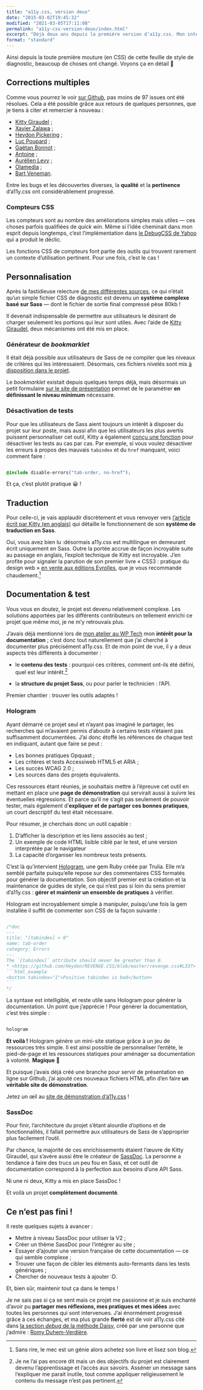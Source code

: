 ```yaml
---
title: "a11y.css, version deux"
date: "2015-03-02T19:45:32"
modified: "2021-03-05T17:11:08"
permalink: "a11y-css-version-deux/index.html"
excerpt: "Déjà deux ans depuis la première version d’a11y.css. Mon intérêt et mon investissement n’ont pas changé, mais le sujet a énormément avancé sous l’impulsion de [Xavier Zalawa](http://www.7studio.fr/), [Hugo Giraudel](http://hugogiraudel.com/), [Luc Poupard](http://www.kloh.ch/), [Heydon Pickering](http://www.heydonworks.com/), [Gaëtan Bonnot](http://gaetanbonnot.fr/), [Romain Gervois](https://twitter.com/goetsu), [Antoine](https://github.com/a5e) et [olamedia](https://github.com/olamedia). Cet apport de compétences variées a considérablement affûté cet outil. Voyons ça en détail ! [Lire la suite de «&nbsp;a11y.css, version deux&nbsp;» →](https://www.ffoodd.fr/a11y-css-version-deux/)"
format: "standard"
---
```

Ainsi depuis la toute première mouture (en CSS) de cette feuille de style de diagnostic, beaucoup de choses ont changé. Voyons ça en détail&nbsp;🙂

## Corrections multiples

Comme vous pourrez le voir [sur Github](https://github.com/ffoodd/a11y.css/issues?q=is%3Aissue+is%3Aclosed), pas moins de 97 issues ont été résolues. Cela a été possible grâce aux retours de quelques personnes, que je tiens à citer et remercier à nouveau&nbsp;:

* [Kitty Giraudel](https://twitter.com/KittyGiraudel)&nbsp;;
* [Xavier Zalawa](https://twitter.com/7studio)&nbsp;;
* [Heydon Pickering](https://twitter.com/heydonworks)&nbsp;;
* [Luc Poupard](https://twitter.com/klohFR)&nbsp;;
* [Gaëtan Bonnot](https://twitter.com/GaetanBt)&nbsp;;
* [Antoine](https://github.com/a5e)&nbsp;;
* [Aurélien Levy](https://twitter.com/goetsu)&nbsp;;
* [Olamedia](https://github.com/olamedia)&nbsp;;
* [Bart Veneman](http://bveneman.nl/).

Entre les bugs et les découvertes diverses, la **qualité** et la **pertinence** d’a11y.css ont considérablement progressé.

### Compteurs CSS

Les compteurs sont au nombre des améliorations simples mais utiles —&nbsp;ces choses parfois qualifiées de _quick win_. Même si l’idée cheminait dans mon esprit depuis longtemps, c’est l’implémentation dans [le DebugCSS de Yahoo](https://yahoo.github.io/debugCSS/) qui a produit le déclic.

Les fonctions CSS de compteurs font partie des outils qui trouvent rarement un contexte d’utilisation pertinent. Pour une fois, c’est le cas&nbsp;!

## Personnalisation

Après la fastidieuse relecture [de mes différentes sources](https://github.com/ffoodd/a11y.css/blob/master/README-fr.md#r%C3%A9f%C3%A9rences-et-inspirations), ce qui n’était qu’un simple fichier CSS de diagnostic est devenu un **système complexe basé sur Sass** —&nbsp;dont le fichier de sortie final compressé pèse 80kb&nbsp;!

Il devenait indispensable de permettre aux utilisateurs le désirant de charger seulement les portions qui leur sont utiles. Avec l’aide de [Kitty Giraudel](http://kittygiraudel.com/), deux mécanismes ont été mis en place.

### Générateur de _bookmarklet_

Il était déjà possible aux utilisateurs de Sass de ne compiler que les niveaux de critères qui les intéressaient. Désormais, ces fichiers nivelés sont mis [à disposition dans le projet](https://github.com/ffoodd/a11y.css/tree/master/css).

Le _bookmarklet_ existait depuis quelques temps déjà, mais désormais un petit formulaire [sur le site de présentation](http://ffoodd.github.io/a11y.css/) permet de le paramétrer **en définissant le niveau minimum** nécessaire.

### Désactivation de tests

Pour que les utilisateurs de Sass aient toujours un intérêt à disposer du projet sur leur poste, mais aussi afin que les utilisateurs les plus avertis puissent personnaliser cet outil, Kitty a également [conçu une fonction](https://github.com/ffoodd/a11y.css/blob/master/README-fr.md#d%C3%A9sactiver-des-tests) pour désactiver les tests au cas par cas. Par exemple, si vous voulez désactiver les erreurs à propos des mauvais `tabindex` et du `href` manquant, voici comment faire&nbsp;:

```css

@include disable-errors("tab-order, no-href");
```

Et ça, c’est plutôt pratique 😀&nbsp;!

## Traduction

Pour celle-ci, je vais applaudir discrètement et vous renvoyer vers [l’article écrit par Kitty (en anglais)](http://kittygiraudel.com/2014/10/22/translation-system-in-sass/) qui détaille le fonctionnement de son **système de traduction en Sass**.

Oui, vous avez bien lu&nbsp;:désormais a11y.css est multilingue en demeurant écrit uniquement en Sass. Outre la portée accrue de façon incroyable suite au passage en anglais, l’exploit technique de Kitty est incroyable. J’en profite pour signaler la parution de son premier livre «&nbsp;CSS3&nbsp;: pratique du design web&nbsp;» [en vente aux éditions Eyrolles](http://www.eyrolles.com/Informatique/Livre/css3-9782212140231), que je vous recommande chaudement.[^1]

[^1]: Sans rire, le mec est un génie alors achetez son livre et lisez son blog.

## Documentation & test

Vous vous en doutez, le projet est devenu relativement complexe. Les solutions apportées par les différents contributeurs on tellement enrichi ce projet que même moi, je ne m’y retrouvais plus.

J’avais déjà mentionné lors de [mon atelier au WP Tech](https://www.ffoodd.fr/wp-tech-2014/ "WP Tech 2014") mon **intérêt pour la documentation**&nbsp;; c’est donc tout naturellement que j’ai cherché à documenter plus précisément a11y.css. Et de mon point de vue, il y a deux aspects très différents à documenter&nbsp;:

* le **contenu des tests**&nbsp;: pourquoi ces critères, comment ont-ils été défini, quel est leur intérêt.[^2]

[^2]: Je ne l’ai pas encore dit mais un des objectifs du projet est clairement devenu l’apprentissage et l’accès aux savoirs. Asséner un message sans l’expliquer me parait inutile, tout comme appliquer religieusement le contenu du message n’est pas pertinent.
* la **structure du projet Sass**, ou pour parler le technicien&nbsp;: l’API.

Premier chantier&nbsp;: trouver les outils adaptés&nbsp;!

### Hologram

Ayant démarré ce projet seul et n’ayant pas imaginé le partager, les recherches qui m’avaient permis d’aboutir à certains tests n’étaient pas suffisamment documentées. J’ai donc étoffé les références de chaque test en indiquant, autant que faire se peut&nbsp;:

* Les bonnes pratiques Opquast&nbsp;;
* Les critères et tests Accessiweb HTML5 et ARIA&nbsp;;
* Les succès WCAG 2.0&nbsp;;
* Les sources dans des projets équivalents.

Ces ressources étant réunies, je souhaitais mettre à l’épreuve cet outil en mettant en place une **page de démonstration** qui servirait aussi à suivre les éventuelles régressions. Et parce qu’il ne s’agit pas seulement de pouvoir tester, mais également d’**expliquer et de partager ces bonnes pratiques**, un court descriptif du test était nécessaire.

Pour résumer, je cherchais donc un outil capable&nbsp;:

1.  D’afficher la description et les liens associés au test&nbsp;;
2.  Un exemple de code HTML lisible ciblé par le test, et une version interprétée par le navigateur&nbsp;
3.  La capacité d’organiser les nombreux tests présents.

C’est là qu’intervient [Hologram](http://trulia.github.io/hologram/), une gem Ruby créée par Trulia. Elle m’a semblé parfaite puisqu’elle repose sur des commentaires CSS formatés pour générer la documentation. Son objectif premier est la création et la maintenance de guides de style, ce qui n’est pas si loin du sens premier d’a11y.css&nbsp;: **gérer et maintenir un ensemble de pratiques** à vérifier.

Hologram est incroyablement simple à manipuler, puisqu’une fois la gem installée il suffit de commenter son CSS de la façon suivante&nbsp;:

````css

/*doc
---
title: "[tabindex] > 0"
name: tab-order
category: Errors
---
The `[tabindex]` attribute should never be greater than 0.
* <https://github.com/Heydon/REVENGE.CSS/blob/master/revenge.css#L337>
```html_example
<button tabindex="1">Positive tabindex is bad</button>
```
*/
````

La syntaxe est intelligible, et reste utile sans Hologram pour générer la documentation. Un point que j’apprécie&nbsp;! Pour générer la documentation, c’est très simple&nbsp;:

```css

hologram
```

**Et voilà&nbsp;!** Hologram génère un mini-site statique grâce à un jeu de ressources très simple. Il est ainsi possible de personnaliser l’entête, le pied-de-page et les ressources statiques pour aménager sa documentation à volonté. **Magique**&nbsp;🙂

Et puisque j’avais déjà créé une branche pour servir de présentation en ligne sur Github, j’ai ajouté ces nouveaux fichiers HTML afin d’en faire **un véritable site de démonstration**.

Jetez un œil au [site de démonstration d’a11y.css](http://ffoodd.github.io/a11y.css/)&nbsp;!

### SassDoc

Pour finir, l’architecture du projet s’étant alourdie d’options et de fonctionnalités, il fallait permettre aux utilisateurs de Sass de s’approprier plus facilement l’outil.

Par chance, la majorité de ces enrichissements étaient l’œuvre de Kitty Giraudel, qui s’avère aussi être le créateur de [SassDoc](http://sassdoc.com/). La personne a tendance à faire des trucs un peu fou en Sass, et cet outil de documentation correspond à la perfection aux besoins d’une API Sass.

Ni une ni deux, Kitty a mis en place SassDoc&nbsp;!

Et voilà un projet **complètement documenté**.

## Ce n’est pas fini&nbsp;!

Il reste quelques sujets à avancer&nbsp;:

* Mettre à niveau SassDoc pour utiliser la V2&nbsp;;
* Créer un thème SassDoc pour l’intégrer au site&nbsp;;
* Essayer d’ajouter une version française de cette documentation —&nbsp;ce qui semble complexe&nbsp;;
* Trouver une façon de cibler les éléments auto-fermants dans les tests génériques&nbsp;;
* Chercher de nouveaux tests à ajouter :D.

Et, bien sûr, maintenir tout ça dans le temps&nbsp;!

Je ne sais pas si ça se sent mais ce projet me passionne et je suis enchanté d’avoir pu **partager mes réflexions, mes pratiques et mes idées** avec toutes les personnes qui sont intervenues. J’ai énormément progressé grâce à ces échanges, et ma plus grande **fierté** est de voir a11y.css cité dans [la section _debug_ de la méthode Daisy](http://daisy.tetue.net/#debug), créé par une personne que j’admire&nbsp;: [Romy Duhem-Verdière](http://romy.tetue.net/).